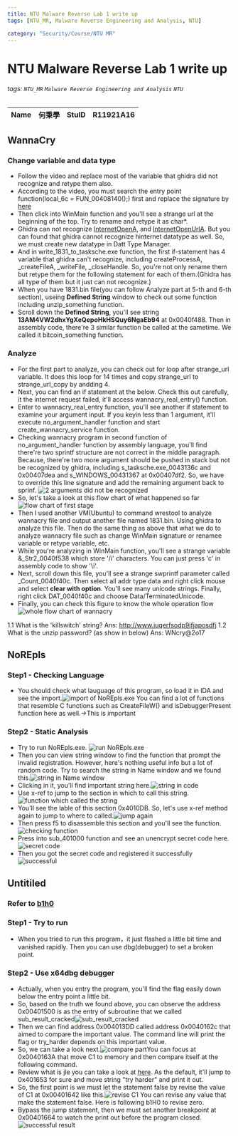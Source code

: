 ```yaml
---
title: NTU Malware Reverse Lab 1 write up
tags: [NTU_MR, Malware Reverse Engineering and Analysis, NTU]

category: "Security/Course/NTU MR"
---
```


# NTU Malware Reverse Lab 1 write up
<!-- more -->
###### tags: `NTU_MR` `Malware Reverse Engineering and Analysis` `NTU`

| Name| 何秉學 |StuID| R11921A16|
| -------- | -------- | -------- | -------- |



## WannaCry

### Change variable and data type
* Follow the video and replace most of the variable that ghidra did not recognize and retype them also.
* According to the video, you must search the entry point function(local_6c = FUN_00408140();) first and replace the signature by [here](https://learn.microsoft.com/zh-tw/windows/win32/learnwin32/winmain--the-application-entry-point)
* Then click into WinMain function and you'll see a strange url at the beginning of the top. Try to rename and retype it as char*.
* Ghidra can not recognize [InternetOpenA](https://learn.microsoft.com/en-us/windows/win32/api/wininet/nf-wininet-internetopena), and [InternetOpenUrlA](https://learn.microsoft.com/en-us/windows/win32/api/wininet/nf-wininet-internetopenurla). But you can found that ghidra cannot recognize hinternet datatype as well. So, we must create new datatype in Datt Type Manager.
* And in write_1831_to_tasksche.exe  function, the first if-statement has 4 variable that ghidra can't recognize, including createProcessA, \_createFileA, \_writeFile, \_closeHandle. So, you're not only rename them but retype them for the following statement for each of them.(Ghidra has all type of them but it just can not recognize.)
* When you have 1831.bin file(you can follow Analyze part at 5-th and 6-th section), useing **Defined String** window to check out some function including unzip_something function.
* Scroll down the **Defined String**, you'll see string **13AM4VW2dhxYgXeQepoHkHSQuy6NgaEb94** at 0x0040f488. Then in assembly code, there're 3 similar function be called at the sametime. We called it bitcoin_something function.


### Analyze
* For the first part to analyze, you can check out for loop after strange_url variable. It does this loop for 14 times and copy strange_url to strange_url_copy by andding 4.
* Next, you can find an if statement at the below. Check this out carefully, it the internet request failed, it'll access wannacry_real_entry() function.
* Enter to wannacry_real_entry function, you'll see another if statement to examine your argument input. If you keyin less than 1 argument, it'll execute no_argument_handler function and start create_wannacry_service function.
* Checking wannacry program in second function of no_argument_handler function by assembly language, you'll find there're two sprintf structure are not correct in the middle paragraph. Because, there're two more argument should be pushed in stack but not be recognized by ghidra, including s_tasksche.exe_0043136c and 0x00407dea and s_WINDOWS_00431367 at 0x00407df2. So, we have to override this line signature and add the remaining argument back to sprinf.
![2 arguments did not be recognized](https://imgur.com/HE2vWWo.png)
* So, let's take a look at this flow chart of what happened so far ![flow chart of first stage](https://imgur.com/JtLrxwf.png)
* Then I used another VM(Ubuntu) to command wrestool to analyze wannacry file and output another file named 1831.bin. Using ghidra to analyze this file. Then do the same thing as above that what we do to analyze wannacry file such as change WinMain signature or renamee variable or retype variable, etc.
* While you're analyzing in WinMain function, you'll see a strange variable &\_Str2\_0040f538 which store '/i' characters. You can just press 'c' in assembly code to show '\i'.
* Next, scroll down this file, you'll see a strange swprintf parameter called \_Count_0040f40c. Then select all addr type data and right click mouse and select **clear with option**. You'll see many unicode strings. Finally, right click DAT_0040f40c and choose Data/TerminatedUnicode.
* Finally, you can check this figure to know the whole operation flow ![whole flow chart of wannacry](https://imgur.com/P00ObJZ.png)

1.1 What is the 'killswitch' string?
Ans: http://www.iuqerfsodp9ifjaposdfj
1.2 What is the unzip password? (as show in below)
Ans: WNcry@2o17


## NoREpls

### Step1 - Checking Language
* You should check what lauguage of this program, so load it in IDA and see the import.![import of NoREpls.exe](https://imgur.com/xEoJhw4.png) You can find a lot of functions that resemble C functions such as CreateFileW() and isDebuggerPresent function here as well.->This is important

### Step2 - Static Analysis
* Try to run NoREpls.exe.
![run NoREpls.exe](https://imgur.com/2jUCFWL.png)
* Then you can view string window to find the function that prompt the invalid registration. However, here's nothing useful info but a lot of random code. Try to search the string in Name window and we found this.![string in Name window](https://imgur.com/woGONy5.png)
* Clicking in it, you'll find important string here.![string in code](https://imgur.com/iouRoVv.png)
* Use x-ref to jump to the section in which to call this string.![function which called the string](https://imgur.com/n3VTB6n.png)
* You'll see the lable of this section 0x4010DB. So, let's use x-ref method again to jump to where to called.![jump again](https://imgur.com/RZunVmt.png)
* Then press f5 to disassemble this section and you'll see the function.![checking function](https://imgur.com/EY0aPrE.png)
* Press into sub_401000 function and see an unencrypt secret code here.![secret code](https://imgur.com/b3LT1Xe.png)
* Then you got the secret code and registered it successfully![successful](https://imgur.com/OxuKg5o.png)

## Untitiled

### Refer to [b1h0](https://github.com/gabimarti/crackmes-solutions/blob/master/crackmes.one/evilprogrammer-mexican/b1h0-evilprogrammer-mexican.md)

### Step1 - Try to run
* When you tried to run this program，it just flashed a little bit time and vanished rapidly. Then you can use dbg(debugger) to set a broken point.

### Step2 - Use x64dbg debugger
* Actually, when you entry the program, you'll find the flag easily down below the entry point a little bit.
* So, based on the truth we found above, you can observe the address 0x00401500 is as the entry of subroutine that we called sub_result_cracked![sub_result_cracked](https://imgur.com/nky2a3B.png)
* Then we can find address 0x004013DD called address 0x0040162c that aimed to compare the important value. The command line will print the flag or try_harder depends on this important value.
* So, we can take a look next.![compare part](https://imgur.com/oa1XQpK.png)You can focus at 0x0040163A that move C1 to memory and then compare itself at the following command.
* Review what is jle you can take a look at [here](https://www.796t.com/content/1547538585.html). As the default, it'll jump to 0x401653 for sure and move string "try harder" and print it out.
* So, the first point is we must let the statement false by revise the value of C1 at 0x00401642 like this.![revise C1](https://imgur.com/tw2Ajit.png) You can revise any value that make the statement false. Here is following b1H0 to revise zero.
* Bypass the jump statement, then we must set another breakpoint at 0x00401664 to watch the print out before the program closed.![successful result](https://imgur.com/Px3WhS4.png)